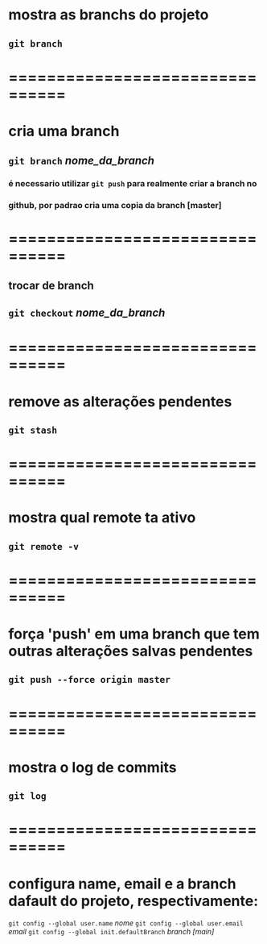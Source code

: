 # mostra as branchs do projeto

## `git branch`

# ================================

# cria uma branch

## `git branch` *nome_da_branch*

### é necessario utilizar `git push` para realmente criar a branch no 
### github, por padrao cria uma copia da branch [master]

# ================================

## trocar de branch

## `git checkout` *nome_da_branch*

# ================================

# remove as alterações pendentes

## `git stash`

# ================================

# mostra qual remote ta ativo

## `git remote -v`

# ================================

# força 'push' em uma branch que tem outras alterações salvas pendentes

## `git push --force origin master`

# ================================

# mostra o log de commits

## `git log`

# ================================

# configura name, email e a branch dafault do projeto, respectivamente:

`git config --global user.name` *nome*
`git config --global user.email` *email*
`git config --global init.defaultBranch` *branch [main]*